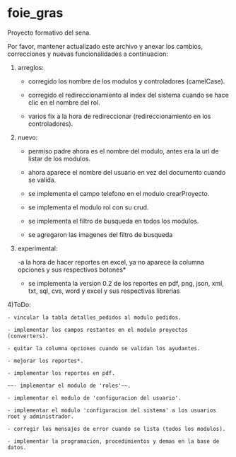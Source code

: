 # foie_gras
Proyecto formativo del sena.

Por favor, mantener actualizado este archivo y anexar los cambios, correcciones y nuevas funcionalidades a continuacion:

 1. arreglos:

	- corregido los nombre de los modulos y controladores (camelCase).
	
	- corregido el redireccionamiento al index del sistema cuando se hace clic en el nombre del rol.
	
	- varios fix a la hora de redireccionar (redireccionamiento en los controladores).
  
2) nuevo:

	- permiso padre ahora es el nombre del modulo, antes era la url de listar de los modulos.
	
	- ahora aparece el nombre del usuario en vez del documento cuando se valida.
	
	- se implementa el campo telefono en el modulo crearProyecto.
	
	- se implementa el modulo rol con su crud.

	- se implementa el filtro de busqueda en todos los modulos.

	- se agregaron las imagenes del filtro de busqueda


3) experimental:

	-a la hora de hacer reportes en excel, ya no aparece la columna opciones y sus respectivos botones*
  
	- se implementa la version 0.2 de los reportes en pdf, png, json, xml, txt, sql, cvs, word y excel y sus respectivas librerias

4)ToDo:

	- vincular la tabla detalles_pedidos al modulo pedidos.
	
	- implementar los campos restantes en el modulo proyectos (converters).
	
	- quitar la columna opciones cuando se validan los ayudantes.
	
	- mejorar los reportes*.
	
	- implementar los reportes en pdf.
	
	~~- implementar el modulo de 'roles'~~.
	
	- implementar el modulo de 'configuracion del usuario'.
	
	- implementar el modulo 'configuracion del sistema' a los usuarios root y administrador.
	
	- corregir los mensajes de error cuando se lista (todos los modulos).
	
	- implementar la programacion, procedimientos y demas en la base de datos.
  
